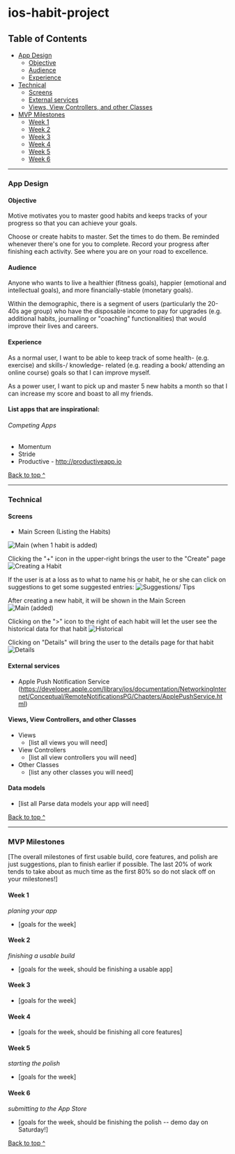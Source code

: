 # ios-habit-project


## Table of Contents
  * [App Design](#app-design)
    * [Objective](#objective)
    * [Audience](#audience)
    * [Experience](#experience)
  * [Technical](#technical)
    * [Screens](#Screens)
    * [External services](#external-services)
    * [Views, View Controllers, and other Classes](#Views-View-Controllers-and-other-Classes)
  * [MVP Milestones](#mvp-milestones)
    * [Week 1](#week-1)
    * [Week 2](#week-2)
    * [Week 3](#week-3)
    * [Week 4](#week-4)
    * [Week 5](#week-5)
    * [Week 6](#week-6)

---

### App Design

#### Objective
Motive motivates you to master good habits and keeps tracks of your progress so that you can achieve your goals.

Choose or create habits to master. Set the times to do them. Be reminded whenever there's one for you to complete. Record your progress after finishing each activity. See where you are on your road to excellence. 

#### Audience
Anyone who wants to live a healthier (fitness goals), happier (emotional and intellectual goals), and more financially-stable (monetary goals).

Within the demographic, there is a segment of users (particularly the 20-40s age group) who have the disposable income to pay for upgrades (e.g. additional habits, journalling or "coaching" functionalities) that would improve their lives and careers. 

#### Experience
As a normal user, I want to be able to keep track of some health- (e.g. exercise) and skills-/ knowledge- related (e.g. reading a book/ attending an online course) goals so that I can improve myself.

As a power user, I want to pick up and master 5 new habits a month so that I can increase my score and boast to all my friends.

#### List apps that are inspirational:

###### Competing Apps
- Momentum
- Stride
- Productive - http://productiveapp.io

[Back to top ^](#)

---

### Technical

#### Screens
* Main Screen (Listing the Habits)

![Main (when 1 habit is added)](https://www.dropbox.com/s/a7gytvvxvsjhalb/main.jpg?dl=0)

Clicking the "+" icon in the upper-right brings the user to the "Create" page
![Creating a Habit](images/create.jpg)

If the user is at a loss as to what to name his or habit, he or she can click on suggestions to get some suggested entries:
![Suggestions/ Tips](images/tips.jpg)

After creating a new habit, it will be shown in the Main Screen
![Main (added)](images/main%20%28added%29.jpg)

Clicking on the ">" icon to the right of each habit will let the user see the historical data for that habit
![Historical](images/habit%20%28calendar%29%20details.jpg)

Clicking on "Details" will bring the user to the details page for that habit
![Details](images/details.jpgg)

#### External services
* Apple Push Notification Service (https://developer.apple.com/library/ios/documentation/NetworkingInternet/Conceptual/RemoteNotificationsPG/Chapters/ApplePushService.html)

#### Views, View Controllers, and other Classes
* Views
  * [list all views you will need]
* View Controllers
  * [list all view controllers you will need]
* Other Classes
  * [list any other classes you will need]

#### Data models
* [list all Parse data models your app will need]

[Back to top ^](#)

---

### MVP Milestones
[The overall milestones of first usable build, core features, and polish are just suggestions, plan to finish earlier if possible. The last 20% of work tends to take about as much time as the first 80% so do not slack off on your milestones!]

#### Week 1
_planing your app_
* [goals for the week]

#### Week 2
_finishing a usable build_
* [goals for the week, should be finishing a usable app]

#### Week 3
* [goals for the week]

#### Week 4
* [goals for the week, should be finishing all core features]

#### Week 5
_starting the polish_
* [goals for the week]

#### Week 6
_submitting to the App Store_
* [goals for the week, should be finishing the polish -- demo day on Saturday!]

[Back to top ^](#)
